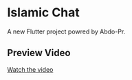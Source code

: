 # Islamic Chat

A new Flutter project powred by Abdo-Pr.
## Preview Video
[Watch the video](https://github.com/AIabdoPr/Islamic-Chat/blob/main/preview-video.mp4?raw=true)
